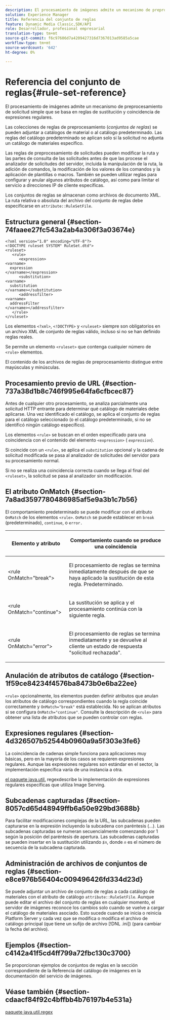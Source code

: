 ```yaml
---
description: El procesamiento de imágenes admite un mecanismo de preprocesamiento de solicitud simple que se basa en reglas de sustitución y coincidencia de expresiones regulares.
solution: Experience Manager
title: Referencia del conjunto de reglas
feature: Dynamic Media Classic,SDK/API
role: Desarrollador, profesional empresarial
translation-type: tm+mt
source-git-commit: f6c97606d7a4209427316d7367013ad9585a5cae
workflow-type: tm+mt
source-wordcount: '642'
ht-degree: 0%

---
```



# Referencia del conjunto de reglas{#rule-set-reference}

El procesamiento de imágenes admite un mecanismo de preprocesamiento de solicitud simple que se basa en reglas de sustitución y coincidencia de expresiones regulares.

<!--<a id="section_F44601A65CE1451EAD0A449C66B773CC"></a>-->

Las colecciones de reglas de preprocesamiento (*conjuntos de reglas*) se pueden adjuntar a catálogos de material o al catálogo predeterminado. Las reglas del catálogo predeterminado se aplican solo si la solicitud no adjunta un catálogo de materiales específico.

Las reglas de preprocesamiento de solicitudes pueden modificar la ruta y las partes de consulta de las solicitudes antes de que las procese el analizador de solicitudes del servidor, incluida la manipulación de la ruta, la adición de comandos, la modificación de los valores de los comandos y la aplicación de plantillas o macros. También se pueden utilizar reglas para configurar y anular algunos atributos de catálogo, así como para limitar el servicio a direcciones IP de cliente específicas.

Los conjuntos de reglas se almacenan como archivos de documento XML. La ruta relativa o absoluta del archivo del conjunto de reglas debe especificarse en `attribute::RuleSetFile`.

## Estructura general {#section-74faaee27fc543a2ab4a306f3a03674e}

```
<?xml version="1.0" encoding="UTF-8"?>
<!DOCTYPE ruleset SYSTEM" RuleSet.dtd">
<ruleset>
   <rule>
      <expression>
<varname>
  expression
</varname></expression>
      <substitution>
<varname>
  substitution
</varname></substitution>
      <addressfilter>
<varname>
  addressFilter
</varname></addressfilter>
   </rule>
</ruleset>
```

Los elementos `<?xml>`, `<!DOCTYPE>` y `<ruleset>` siempre son obligatorios en un archivo XML de conjunto de reglas válido, incluso si no se han definido reglas reales.

Se permite un elemento `<ruleset>` que contenga cualquier número de `<rule>` elementos.

El contenido de los archivos de reglas de preprocesamiento distingue entre mayúsculas y minúsculas.

## Procesamiento previo de URL {#section-737a38d1b8c746f995e64fa6cfbcec87}

Antes de cualquier otro procesamiento, se analiza parcialmente una solicitud HTTP entrante para determinar qué catálogo de materiales debe aplicarse. Una vez identificado el catálogo, se aplica el conjunto de reglas para el catálogo seleccionado (o el catálogo predeterminado, si no se identificó ningún catálogo específico).

Los elementos `<rule>` se buscan en el orden especificado para una coincidencia con el contenido del elemento `<expression>` ( *`expression`*).

Si coincide con un `<rule>`, se aplica el *`substitution`* opcional y la cadena de solicitud modificada se pasa al analizador de solicitudes del servidor para su procesamiento normal.

Si no se realiza una coincidencia correcta cuando se llega al final del `<ruleset>`, la solicitud se pasa al analizador sin modificación.

## El atributo OnMatch {#section-7a8ad3597780486985af5e9a3b1c7b56}

El comportamiento predeterminado se puede modificar con el atributo `OnMatch` de los elementos `<rule>`. `OnMatch` se puede establecer en  `break` (predeterminado),  `continue`, o  `error.`

<table id="table_4CABF55B33854A128D5F326B31C6C397"> 
 <thead> 
  <tr> 
   <th colname="col1" class="entry"> <p>Elemento y atributo </p> </th> 
   <th colname="col2" class="entry"> <p>Comportamiento cuando se produce una coincidencia </p> </th> 
  </tr> 
 </thead>
 <tbody> 
  <tr> 
   <td colname="col1"> <p><span class="codeph"> &lt;rule OnMatch="break"&gt;</span> </p> </td> 
   <td colname="col2"> <p>El procesamiento de reglas se termina inmediatamente después de que se haya aplicado la sustitución de esta regla. Predeterminado. </p> </td> 
  </tr> 
  <tr> 
   <td colname="col1"> <p><span class="codeph"> &lt;rule OnMatch="continue"&gt;</span> </p> </td> 
   <td colname="col2"> <p>La sustitución se aplica y el procesamiento continúa con la siguiente regla. </p> </td> 
  </tr> 
  <tr> 
   <td colname="col1"> <p><span class="codeph"> &lt;rule OnMatch="error"&gt;</span> </p> </td> 
   <td colname="col2"> <p>El procesamiento de reglas se termina inmediatamente y se devuelve al cliente un estado de respuesta "solicitud rechazada". </p> </td> 
  </tr> 
 </tbody> 
</table>

## Anulación de atributos de catálogo {#section-1f59ce84234f4576ba8473b0e6ba22ee}

`<rule>` opcionalmente, los elementos pueden definir atributos que anulan los atributos de catálogo correspondientes cuando la regla coincide correctamente y  `OnMatch="break"` está establecida. No se aplican atributos si se configura `OnMatch="continue"`. Consulte la descripción de `<rule>` para obtener una lista de atributos que se pueden controlar con reglas.

## Expresiones regulares {#section-4d326507b52544b0960a9a5f303e3fe6}

La coincidencia de cadenas simple funciona para aplicaciones muy básicas, pero en la mayoría de los casos se requieren expresiones regulares. Aunque las expresiones regulares son estándar en el sector, la implementación específica varía de una instancia a otra.

[el paquete java.util.](https://www2.cs.duke.edu/csed/java/jdk1.4.2/docs/api/) regexdescribe la implementación de expresiones regulares específicas que utiliza Image Serving.

## Subcadenas capturadas {#section-8057cd65d48949ffb6a50e929bd3688b}

Para facilitar modificaciones complejas de la URL, las subcadenas pueden capturarse en la expresión incluyendo la subcadena con paréntesis (...). Las subcadenas capturadas se numeran secuencialmente comenzando por 1 según la posición del paréntesis de apertura. Las subcadenas capturadas se pueden insertar en la sustitución utilizando *`$n`*, donde *`n`* es el número de secuencia de la subcadena capturada.

## Administración de archivos de conjuntos de reglas {#section-e8ce976b56404c009496426fd334d23d}

Se puede adjuntar un archivo de conjunto de reglas a cada catálogo de materiales con el atributo de catálogo `attribute::RuleSetFile`. Aunque puede editar el archivo del conjunto de reglas en cualquier momento, el servidor de imágenes reconoce los cambios solo cuando se vuelve a cargar el catálogo de materiales asociado. Esto sucede cuando se inicia o reinicia Platform Server y cada vez que se modifica o modifica el archivo de catálogo principal (que tiene un sufijo de archivo [!DNL .ini]) (para cambiar la fecha del archivo).

## Ejemplos {#section-c4142a41f5cd4ff799a72fbc130c3700}

Se proporcionan ejemplos de conjuntos de reglas en la sección correspondiente de la Referencia del catálogo de imágenes en la documentación del servicio de imágenes.

## Véase también {#section-cdaacf84f92c4bffbb4b76197b4e531a}

[paquete java.util.regex](https://www2.cs.duke.edu/csed/java/jdk1.4.2/docs/api/)
